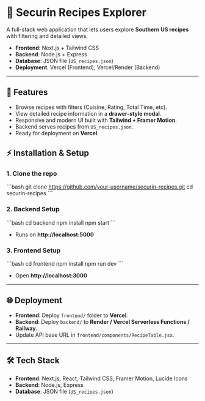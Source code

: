 # 📖 Securin Recipes Explorer

A full-stack web application that lets users explore **Southern US recipes** with filtering and detailed views.  

- **Frontend**: Next.js + Tailwind CSS  
- **Backend**: Node.js + Express  
- **Database**: JSON file (`US_recipes.json`)  
- **Deployment**: Vercel (Frontend), Vercel/Render (Backend)  

---

## 🚀 Features
- Browse recipes with filters (Cuisine, Rating, Total Time, etc).  
- View detailed recipe information in a **drawer-style modal**.  
- Responsive and modern UI built with **Tailwind + Framer Motion**.  
- Backend serves recipes from `US_recipes.json`.  
- Ready for deployment on **Vercel**.  

## ⚡ Installation & Setup

### 1. Clone the repo
\`\`\`bash
git clone https://github.com/your-username/securin-recipes.git
cd securin-recipes
\`\`\`

### 2. Backend Setup
\`\`\`bash
cd backend
npm install
npm start
\`\`\`

- Runs on **http://localhost:5000**  

### 3. Frontend Setup
\`\`\`bash
cd frontend
npm install
npm run dev
\`\`\`

- Open **http://localhost:3000**  

---

## 🌐 Deployment

- **Frontend**: Deploy `frontend/` folder to **Vercel**.  
- **Backend**: Deploy `backend/` to **Render / Vercel Serverless Functions / Railway**.  
- Update API base URL in `frontend/components/RecipeTable.jsx`.  

---

## 🛠 Tech Stack
- **Frontend**: Next.js, React, Tailwind CSS, Framer Motion, Lucide Icons  
- **Backend**: Node.js, Express  
- **Database**: JSON file (`US_recipes.json`)  
